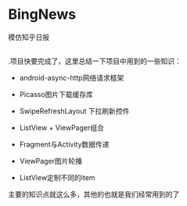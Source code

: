 # BingNews
模仿知乎日报
##
.项目快要完成了，这里总结一下项目中用到的一些知识：

* android-async-http网络请求框架

* Picasso图片下载缓存库

* SwipeRefreshLayout 下拉刷新控件

* ListView + ViewPager组合

* Fragment与Activity数据传递

* ViewPager图片轮播

* ListView定制不同的item

主要的知识点就这么多，其他的也就是我们经常用到的了
